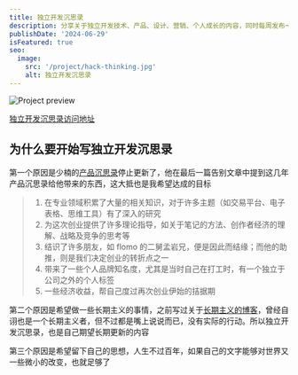 ```yaml
---
title: 独立开发沉思录
description: 分享关于独立开发技术、产品、设计、营销、个人成长的内容，同时每周发布一篇独立开发沉思录周刊
publishDate: '2024-06-29'
isFeatured: true
seo:
  image:
    src: '/project/hack-thinking.jpg'
    alt: 独立开发沉思录
---
```


![Project preview](/project/hack-thinking.png)

[独立开发沉思录访问地址](https://hackthinking.com/)

## 为什么要开始写独立开发沉思录

第一个原因是少楠的[产品沉思录](https://pmthinking.com)停止更新了，他在最后一篇告别文章中提到这几年产品沉思录给他带来的东西，这大抵也是我希望达成的目标

> 1. 在专业领域积累了大量的相关知识，对于许多主题（如交易平台、电子表格、思维工具）有了深入的研究
> 2. 为这次创业提供了许多理论指导，如关于笔记的方法、创作者经济的理解、战略及竞争的思考等
> 3. 结识了许多朋友，如 flomo 的二舅孟岩兄，便是因此而结缘；而他的助推，则是我们决定创业的转折点之一
> 4. 带来了一些个人品牌知名度，尤其是当时自己在打工时，有一个独立于公司之外的个人标签
> 5. 一些经济收益，帮自己度过再次创业伊始的拮据期

第二个原因是希望做一些长期主义的事情，之前写过关于[长期主义的博客](https://www.wujieli.com/blog/personal/life-principle-long-term/)，曾经自诩也是一个长期主义者，但不过都是嘴上说说而已，没有实际的行动。所以独立开发沉思录，也是自己期望长期更新的内容

第三个原因是希望留下自己的思想，人生不过百年，如果自己的文字能够对世界又一些微小的改变，也就足够了
